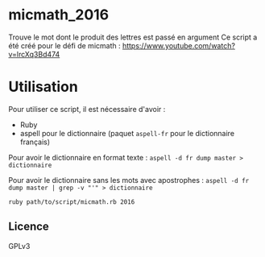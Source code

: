 # micmath_2016

Trouve le mot dont le produit des lettres est passé en argument
Ce script a été créé pour le défi de micmath : https://www.youtube.com/watch?v=lrcXq3Bd474

# Utilisation
Pour utiliser ce script, il est nécessaire d'avoir :
* Ruby
* aspell pour le dictionnaire (paquet `aspell-fr` pour le dictionnaire français)

Pour avoir le dictionnaire en format texte : `aspell -d fr dump master > dictionnaire` 

Pour avoir le dictionnaire sans les mots avec apostrophes : `aspell -d fr dump master | grep -v "'" > dictionnaire`

`ruby path/to/script/micmath.rb 2016`

## Licence
GPLv3
